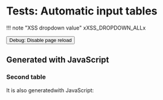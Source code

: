 # Tests: Automatic input tables

<!-- ## Generated at build time { data-search-exclude }

<placeholdertable entries="auto" type="name, input, value"> -->

!!! note "XSS dropdown value"
    xXSS_DROPDOWN_ALLx

<button class="md-button md-button--primary" onclick="PlaceholderPlugin.debug_disable_reload()">Debug: Disable page reload</button>


## Generated with JavaScript

<div class="auto-input-table" data-columns="name,input,value,description"></div>

### Second table

It is also generatedwith JavaScript:

<div class="auto-input-table" data-columns="description-or-name,input"></div>
